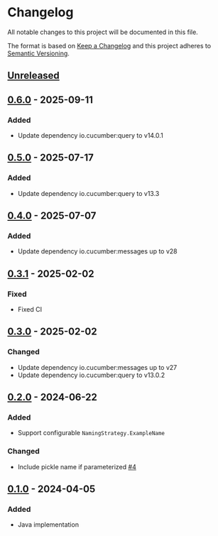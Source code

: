 # Changelog

All notable changes to this project will be documented in this file.

The format is based on [Keep a Changelog](https://keepachangelog.com/en/1.0.0/)
and this project adheres to [Semantic Versioning](https://semver.org/spec/v2.0.0.html).

## [Unreleased]

## [0.6.0] - 2025-09-11
### Added
- Update dependency io.cucumber:query to v14.0.1

## [0.5.0] - 2025-07-17
### Added
- Update dependency io.cucumber:query to v13.3

## [0.4.0] - 2025-07-07
### Added
- Update dependency io.cucumber:messages up to v28

## [0.3.1] - 2025-02-02
### Fixed
- Fixed CI

## [0.3.0] - 2025-02-02
### Changed
- Update dependency io.cucumber:messages up to v27
- Update dependency io.cucumber:query to v13.0.2

## [0.2.0] - 2024-06-22
### Added
- Support configurable `NamingStrategy.ExampleName`

### Changed
- Include pickle name if parameterized [#4](https://github.com/cucumber/testng-xml-formatter/pull/4)

## [0.1.0] - 2024-04-05
### Added
- Java implementation

[Unreleased]: https://github.com/cucumber/testng-xml-formatter/compare/v0.6.0...HEAD
[0.6.0]: https://github.com/cucumber/testng-xml-formatter/compare/v0.5.0...v0.6.0
[0.5.0]: https://github.com/cucumber/testng-xml-formatter/compare/v0.4.0...v0.5.0
[0.4.0]: https://github.com/cucumber/testng-xml-formatter/compare/v0.3.1...v0.4.0
[0.3.1]: https://github.com/cucumber/testng-xml-formatter/compare/v0.3.0...v0.3.1
[0.3.0]: https://github.com/cucumber/testng-xml-formatter/compare/v0.2.0...v0.3.0
[0.2.0]: https://github.com/cucumber/testng-xml-formatter/compare/v0.1.0...v0.2.0
[0.1.0]: https://github.com/cucumber/testng-xml-formatter/compare/84ab54710362cbbfa1545d092fd4c9d0e69f74cf...v0.1.0
